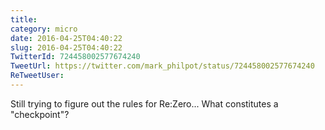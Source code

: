 ```yaml
---
title: 
category: micro
date: 2016-04-25T04:40:22
slug: 2016-04-25T04:40:22
TwitterId: 724458002577674240
TweetUrl: https://twitter.com/mark_philpot/status/724458002577674240
ReTweetUser: 
---
```


Still trying to figure out the rules for Re:Zero... What constitutes a "checkpoint"?